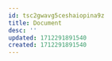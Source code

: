 ```yaml
---
id: tsc2gwavg5ceshaiopina9z
title: Document
desc: ''
updated: 1712291891540
created: 1712291891540
---
```

